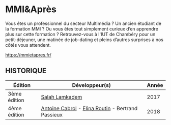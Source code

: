 # MMI&Après
Vous êtes un professionnel du secteur Multimédia ? Un ancien étudiant de la formation MMI ? Ou vous êtes tout simplement curieux d’en apprendre plus sur cette formation ? Retrouvez-vous à l'IUT de Chambéry pour un petit-déjeuner, une matinée de job-dating et pleins d’autres surprises à nos côtés vous attendent.

https://mmietapres.fr/

## HISTORIQUE
Édition|Développeur(s)|Année
 ------------ | ------------ | ------------
 3ème édition | [Salah Lamkadem](https://www.linkedin.com/in/salah-lamkadem-669305124/) | 2017
 4ème édition | [Antoine Cabrol](https://www.linkedin.com/in/antoine-cabrol/) - [Elina Routin](https://www.linkedin.com/in/elina-routin-b374b7158/) - Bertrand Passieux | 2018
